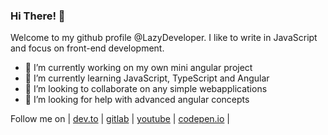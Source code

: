 ### Hi There! 👋
Welcome to my github profile @LazyDeveloper. I like to write in JavaScript and focus on front-end development.

- 🔭 I’m currently working on my own mini angular project
- 🌱 I’m currently learning JavaScript, TypeScript and Angular
- 👯 I’m looking to collaborate on any simple webapplications
- 🤔 I’m looking for help with advanced angular concepts

Follow me on | [dev.to](https://dev.to/lazydeveloper) | [gitlab](https://github.com/lazydeveloper) | [youtube](https://www.youtube.com/lazydeveloper) | [codepen.io](https://codepen.io/lazydeveloper) |

<!--
**lazydeveloper/lazydeveloper** is a ✨ _special_ ✨ repository because its `README.md` (this file) appears on your GitHub profile.

Here are some ideas to get you started:

- 🔭 I’m currently working on ...
- 🌱 I’m currently learning ...
- 👯 I’m looking to collaborate on ...
- 🤔 I’m looking for help with ...
- 💬 Ask me about ...
- 📫 How to reach me: ...
- 😄 Pronouns: ...
- ⚡ Fun fact: ...
-->

